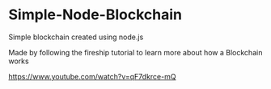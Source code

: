 # Simple-Node-Blockchain
Simple blockchain created using node.js

Made by following the fireship tutorial to learn more about how a Blockchain works

https://www.youtube.com/watch?v=qF7dkrce-mQ
